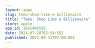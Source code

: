 ```yaml
---
layout: apps
slug: temu-shop-like-a-billionaire
title: "Temu: Shop Like a Billionaire"
store: apple
app_id: 1641486558
date: 2024-07-28T02:54:55Z
published: 2022-08-31T07:00:00Z
---
```

